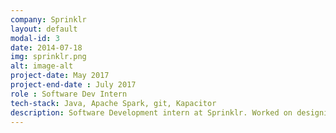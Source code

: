 ```yaml
---
company: Sprinklr
layout: default
modal-id: 3
date: 2014-07-18
img: sprinklr.png
alt: image-alt
project-date: May 2017
project-end-date : July 2017
role : Software Dev Intern
tech-stack: Java, Apache Spark, git, Kapacitor
description: Software Development intern at Sprinklr. Worked on designing Spark Processing jobs for filtering out the relevant data from millions of record stored in Hdfs in Parquet format while minimizing the shuffling of records and maximizing time efficiency. Integrated anomaly detection in the system using real-time streaming data processing engine kapacitor with the data being streamed from InfluxDB.
---
```

